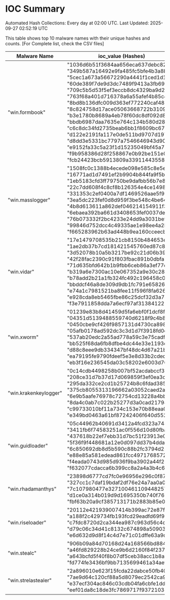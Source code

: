 # IOC Summary

Automated Hash Collections: Every day at 02:00 UTC. Last Updated: 2025-09-27 02:52:19 UTC

This table shows top 10 malware names with their unique hashes and counts. [For Complete list, check the CSV files]

| Malware Name | ioc_value (Hashes) | Count |
|--------------|--------------------|-------|
|  "win.formbook" |  "1036d6b51f3684aa656eca637debc828"<br> "349b587a16492e9fa485fc5bfe4b3a8b"<br> "5cec1a673a56672290a4441f1ced1d1c"<br> "60de389f7de9d3dc7489f9413a3fb69c"<br> "709c5b5d53f5ef3eccb8dc4329ba9d2c"<br> "763f68a401d716378a6a55afef4b85c4"<br> "8bd8b136dfc009d363ef772240caf48b"<br> "8c824758d17ace05063668722b3109e6"<br> "b3e1780b8689a4eb78f60dc8df092d8d"<br> "bbdb6987daa7635e764c134b580d28a4"<br> "c6c8dc34fd2735beab6bb1f8609bc67b"<br> "d122e2191fa117e0de511bd9707d197e"<br> "d8dd3e5331bc7797a7546646943d90b3"<br> "e9152fa33c5a23f1d15235049bf45a77"<br> "f9b958386d28f258867e0b92be151e09"<br> "fcb24423bcb5913809a33911443558ec" | 16 |
|  "win.masslogger" |  "1508fc0c1388b4ecede098e585c8e5eb"<br> "16771ad1d7491ef2b9904b844fa9f5bb"<br> "1eb5183cfd3ff79750be9dafbb56b7e8"<br> "22c7dd608f4c8cf8b126354e4ce1498b"<br> "331353c2ef0400a7df1469526aae5f96"<br> "3ea5dc223fef0d8d959f3be548c4be64"<br> "4b8d613611a862def046214154911f3b"<br> "6ebaea392ba661d3408653fef0037de6"<br> "76b073332f2bc4233e24dd9a3031be93"<br> "99846d752dcc4c49335ae1e98ee4a2b6"<br> "f665283962b63ad448b9ea160cceecb6" | 11 |
|  "win.vidar" |  "17e1479708535b21cb8150b484653e68"<br> "1ae2db37b7cd181421545760ed87c80e"<br> "3d52078b10a5b3217be92c21d06b3923"<br> "42f28fac2390c91f803fbac891b0dbfa"<br> "71d635bfd642b1b9fbb6ceb86a3ef77d"<br> "b319a6e7300ac10e067352a9e30c288e"<br> "b78add2b21a1fb324fc492c196458c09"<br> "bbddcf46a8de309d9db1fc791e658268"<br> "e74a1c7981521ba8fee11f596f8fa626"<br> "e928cda8eb5465fbe86c25dcf32d3a7c"<br> "f3e7911858dda7a6ecf97af313841223" | 11 |
|  "win.xworm" |  "01239e83b8d41459d5fa6ebf0f1dcf8f"<br> "04351d5139488559740d6218f9c4b866"<br> "0450cbe9cf426f9857131d4730ca898e"<br> "05afb0178ad592dc3c3d1d7f3918fd0c"<br> "537ab20edc2a55ad778a59c3e75cadff"<br> "bb525f68da6fb8dfbe4dc44e33e1193d"<br> "d88c8eee9db334347bf48dc4d67a21b9"<br> "ea79195fe9790fdeef5e3e8d33b2cded"<br> "eb3f16e236545da03c58202e6003d70b" | 9 |
|  "win.krakenkeylogger" |  "0c14cdb4498258b007bf52acdabccf3a"<br> "208ce31d7b37d17d069859f3ef0ea3c0"<br> "295da332ce2cd1b25724b8c6fdad3854"<br> "375cb8055313196662a03052caed2aef"<br> "6e9b5aafe76978c72754cd13228a4bb4"<br> "8da4c0ab7c022b25277d3a0cad21798d"<br> "c99733010bf11a734c153e70b88eaa09"<br> "e349bd0463a61bf87242406f640d5524" | 8 |
|  "win.guidloader" |  "05c44962b40691d3412a4fcd323a744c"<br> "3411fb6f74583251ac0f556d10d80fba"<br> "437618b22ef7ebb31d7bc51f23913e03"<br> "5f36f9f448681a12e0d097dd37b4ddaa"<br> "6c850692db8d5b590c88b2fc3794d25f"<br> "e88e85a581edead861fcc4971768572d"<br> "f4eada0743d985d936f9ba3902a44f20"<br> "f632077cdacca6b399cc8a2a4a3b4c69" | 8 |
|  "win.rhadamanthys" |  "23898d6777cd7fc0e96956e296c0f87c"<br> "327cc1c7daf19bdaf2df76e24a7aa0a0"<br> "7c107980477e32710046110944825718"<br> "d1ce0a314b019d9d1695350b740f7630"<br> "fbf63b20a9cf385713171b2883b85e07" | 5 |
|  "win.riseloader" |  "20112e421939007414b399ac72e87fbe"<br> "a188f2c429734fb193fcd29eadfd69f9"<br> "c7fdc8720d2ca344ea987c963d56c4d7"<br> "d79c06c34d41c8132c674898a509031c"<br> "e6d632d9d8f14c4d7e71c01dffe63a9d" | 5 |
|  "win.stealc" |  "906b09a84d70168d24a168566bd884a2"<br> "a46fd829228b24ce9b6d2160f84f2378"<br> "a643bcfd5f40f8b07df5ceb38acc1b8a"<br> "fd774fe3436bf9bb7135699461a34aef" | 4 |
|  "win.strelastealer" |  "2a896010e623f15fcda22dabce50fb40"<br> "7ae9d64c120cf88a5d8079ec2542ca93"<br> "e37ecf304ac846c03cdb04fa6cbfe1dd"<br> "eef01da8c18de3fc7869717f93721038" | 4 |